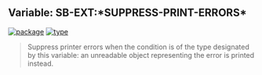 ## Variable: SB-EXT:\*SUPPRESS-PRINT-ERRORS\*
[![package](https://img.shields.io/badge/Package-SB--EXT-5f9ea0.svg?style=social&colorA=999999)](../) [![type](https://img.shields.io/badge/Type-Variable-5f9ea0.svg?style=social&colorA=999999)](../#variable) 

> Suppress printer errors when the condition is of the type designated by this
> variable: an unreadable object representing the error is printed instead.

